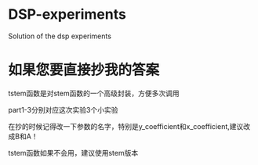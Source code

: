 # DSP-experiments
Solution of the dsp experiments

# 如果您要直接抄我的答案

tstem函数是对stem函数的一个高级封装，方便多次调用

part1-3分别对应这次实验3个小实验

在抄的时候记得改一下参数的名字，特别是y_coefficient和x_coefficient,建议改成B和A！

tstem函数如果不会用，建议使用stem版本

